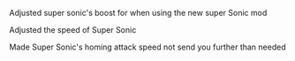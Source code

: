 Adjusted super sonic's boost for when using the new super Sonic mod

Adjusted the speed of Super Sonic

Made Super Sonic's homing attack speed not send you further than needed
